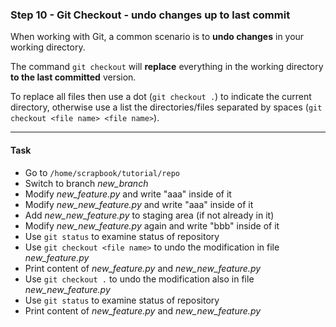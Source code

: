 ### Step 10 - Git Checkout - undo changes up to last commit

When working with Git, a common scenario is to **undo changes** in your working directory. 

The command `git checkout` will **replace** everything in the working directory **to the last committed** version.

To replace all files then use a dot (`git checkout .`) to indicate the current directory, otherwise use a list the directories/files separated by spaces (`git checkout <file name> <file name>`).

---

#### Task

- Go to `/home/scrapbook/tutorial/repo`
- Switch to branch *new_branch*
- Modify *new_feature.py* and write "aaa" inside of it
- Modify *new_new_feature.py* and write "aaa" inside of it
- Add *new_new_feature.py* to staging area (if not already in it)
- Modify *new_new_feature.py* again and write "bbb" inside of it
- Use `git status` to examine status of repository 
- Use `git checkout <file name>` to undo the modification in file *new_feature.py*
- Print content of *new_feature.py* and *new_new_feature.py*
- Use `git checkout .` to undo the modification also in file *new_new_feature.py*
- Use `git status` to examine status of repository 
- Print content of *new_feature.py* and *new_new_feature.py*